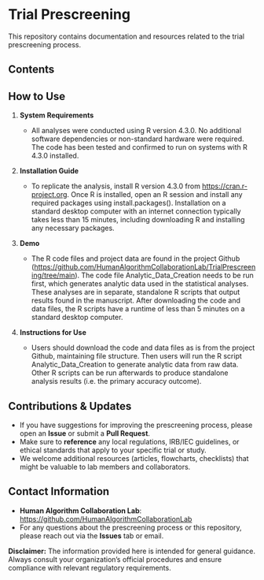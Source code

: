 # Trial Prescreening

This repository contains documentation and resources related to the trial prescreening process.

## Contents

## How to Use

1. **System Requirements**  
   - All analyses were conducted using R version 4.3.0. No additional software dependencies or non-standard hardware were required. The code has been tested and confirmed to run on systems with R 4.3.0 installed.
   
2. **Installation Guide**  
   - To replicate the analysis, install R version 4.3.0 from https://cran.r-project.org. Once R is installed, open an R session and install any required packages using install.packages(). Installation on a standard desktop computer with an internet connection typically takes less than 15 minutes, including downloading R and installing any necessary packages.

3. **Demo**  
   - The R code files and project data are found in the project Github (https://github.com/HumanAlgorithmCollaborationLab/TrialPrescreening/tree/main). The code file Analytic_Data_Creation needs to be run first, which generates analytic data used in the statistical analyses. These analyses are in separate, standalone R scripts that output results found in the manuscript. After downloading the code and data files, the R scripts have a runtime of less than 5 minutes on a standard desktop computer.

4. **Instructions for Use**  
   - Users should download the code and data files as is from the project Github, maintaining file structure. Then users will run the R script Analytic_Data_Creation to generate analytic data from raw data. Other R scripts can be run afterwards to produce standalone analysis results (i.e. the primary accuracy outcome).

## Contributions & Updates

- If you have suggestions for improving the prescreening process, please open an **Issue** or submit a **Pull Request**.
- Make sure to **reference** any local regulations, IRB/IEC guidelines, or ethical standards that apply to your specific trial or study.
- We welcome additional resources (articles, flowcharts, checklists) that might be valuable to lab members and collaborators.


## Contact Information

- **Human Algorithm Collaboration Lab**: https://github.com/HumanAlgorithmCollaborationLab
- For any questions about the prescreening process or this repository, please reach out via the **Issues** tab or email.


**Disclaimer:** The information provided here is intended for general guidance. Always consult your organization’s official procedures and ensure compliance with relevant regulatory requirements.
